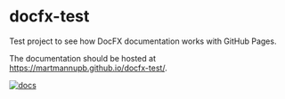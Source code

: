# docfx-test
Test project to see how DocFX documentation works with GitHub Pages.

The documentation should be hosted at https://martmannupb.github.io/docfx-test/.

[![docs](https://github.com/martmannupb/docfx-test/actions/workflows/build-docs.yml/badge.svg)](https://github.com/martmannupb/docfx-test/actions/workflows/build-docs.yml)

